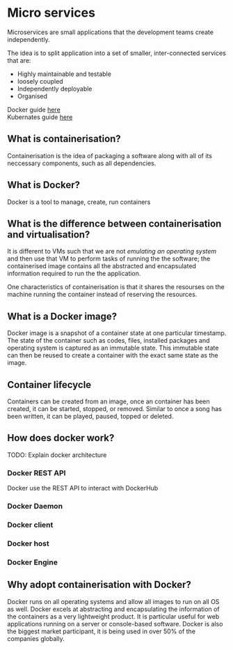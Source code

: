 # Micro services
Microservices are small applications that the development teams create independently.  

The idea is to split application into a set of smaller, inter-connected services that are:
- Highly maintainable and testable
- loosely coupled
- Independently deployable
- Organised

Docker guide [here](docker-guide.md)  
Kubernates guide [here](kubernates-guide.md)

## What is containerisation?
Containerisation is the idea of packaging a software along with all of its neccessary components, such as all dependencies. 

## What is Docker?
Docker is a tool to manage, create, run containers

## What is the difference between containerisation and virtualisation?
It is different to VMs such that we are not _emulating an operating system_ and then use that VM to perform tasks of running the the software; the containerised image contains all the abstracted and encapsulated information required to run the the application. 

One characteristics of containerisation is that it shares the resourses on the machine running the container instead of reserving the resources.

## What is a Docker image?
Docker image is a snapshot of a container state at one particular timestamp. The state of the container such as codes, files, installed packages and operating system is captured as an immutable state. This immutable state can then be reused to create a container with the exact same state as the image.

## Container lifecycle
Containers can be created from an image, once an container has been created, it can be started, stopped, or removed. Similar to once a song has been written, it can be played, paused, topped or deleted.

## How does docker work?
TODO: Explain docker architecture

### Docker REST API
Docker use the REST API to interact with DockerHub

### Docker Daemon

### Docker client

### Docker host

### Docker Engine

## Why adopt containerisation with Docker?
Docker runs on all operating systems and allow all images to run on all OS as well. Docker excels at abstracting and encapsulating the information of the containers as a very lightweight product. It is particular useful for web applications running on a server or console-based software. Docker is also the biggest market participant, it is being used in over 50% of the companies globally. 




